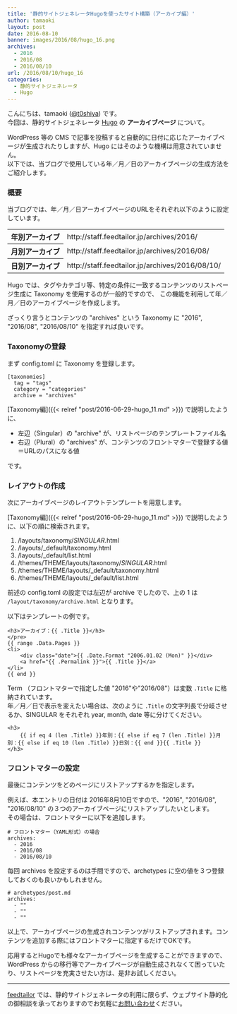 ```yaml
---
title: '静的サイトジェネレータHugoを使ったサイト構築（アーカイブ編）'
author: tamaoki
layout: post
date: 2016-08-10
banner: images/2016/08/hugo_16.png
archives:
  - 2016
  - 2016/08
  - 2016/08/10
url: /2016/08/10/hugo_16
categories:
  - 静的サイトジェネレータ
  - Hugo
---
```


こんにちは、tamaoki ([@t0shiya](https://twitter.com/t0shiya)) です。  
今回は、静的サイトジェネレータ [Hugo](http://gohugo.io) の **アーカイブページ** について。

<!--more-->

WordPress 等の CMS で記事を投稿すると自動的に日付に応じたアーカイブページが生成されたりしますが、Hugo にはそのような機構は用意されていません。  
以下では、当ブログで使用している年／月／日のアーカイブページの生成方法をご紹介します。


### 概要

当ブログでは、年／月／日アーカイブページのURLをそれぞれ以下のように設定しています。

<table>
<tr><th>年別アーカイブ</th><td>http://staff.feedtailor.jp/archives/2016/</td></tr>
<tr><th>月別アーカイブ</th><td>http://staff.feedtailor.jp/archives/2016/08/</td></tr>
<tr><th>日別アーカイブ</th><td>http://staff.feedtailor.jp/archives/2016/08/10/</td></tr>
</table>

Hugo では、タグやカテゴリ等、特定の条件に一致するコンテンツのリストページ生成に Taxonomy を使用するのが一般的ですので、
この機能を利用して年／月／日のアーカイブページを作成します。

ざっくり言うとコンテンツの "archives" という Taxonomy に "2016", "2016/08", "2016/08/10" を指定すれば良いです。


### Taxonomyの登録

まず config.toml に Taxonomy を登録します。  

```
[taxonomies]
  tag = "tags"
  category = "categories"
  archive = "archives"
```

[Taxonomy編]({{< relref "post/2016-06-29-hugo_11.md" >}}) で説明したように、

* 左辺（Singular）の "archive" が、リストページのテンプレートファイル名
* 右辺（Plural）の "archives" が、コンテンツのフロントマターで登録する値＝URLのパスになる値
 
です。

### レイアウトの作成

次にアーカイブページのレイアウトテンプレートを用意します。

[Taxonomy編]({{< relref "post/2016-06-29-hugo_11.md" >}}) で説明したように、以下の順に検索されます。

1. /layouts/taxonomy/*SINGULAR*.html
2. /layouts/_default/taxonomy.html
3. /layouts/_default/list.html
4. /themes/THEME/layouts/taxonomy/*SINGULAR*.html
5. /themes/THEME/layouts/_default/taxonomy.html
6. /themes/THEME/layouts/_default/list.html

前述の config.toml の設定では左辺が archive でしたので、上の 1 は `/layout/taxonomy/archive.html` となります。

以下はテンプレートの例です。  

```
<h3>アーカイブ：{{ .Title }}</h3>
</pre>
{{ range .Data.Pages }}
<li>
    <div class="date">{{ .Date.Format "2006.01.02 (Mon)" }}</div>
    <a href="{{ .Permalink }}">{{ .Title }}</a>
</li>
{{ end }}
```

Term （フロントマターで指定した値 "2016"や"2016/08"）は変数 `.Title` に格納されています。  
年／月／日で表示を変えたい場合は、次のように `.Title` の文字列長で分岐させるか、SINGULAR をそれぞれ year, month, date 等に分けてください。

```
<h3>
    {{ if eq 4 (len .Title) }}年別：{{ else if eq 7 (len .Title) }}月別：{{ else if eq 10 (len .Title) }}日別：{{ end }}{{ .Title }}
</h3>
```


### フロントマターの設定

最後にコンテンツをどのページにリストアップするかを指定します。

例えば、本エントリの日付は 2016年8月10日ですので、"2016", "2016/08", "2016/08/10" の３つのアーカイブページにリストアップしたいとします。  
その場合は、フロントマターに以下を追加します。

```
# フロントマター（YAML形式）の場合
archives:
  - 2016
  - 2016/08
  - 2016/08/10
```

毎回 archives を設定するのは手間ですので、archetypes に空の値を３つ登録しておくのも良いかもしれません。

```
# archetypes/post.md
archives:
  - ""
  - ""
  - ""
```

以上で、アーカイブページの生成されコンテンツがリストアップされます。コンテンツを追加する際にはフロントマターに指定するだけでOKです。

応用するとHugoでも様々なアーカイブページを生成することができますので、WordPress からの移行等でアーカイブページが自動生成されなくて困っていたり、リストページを充実させたい方は、是非お試しください。

- - -

[feedtailor](http://www.feedtailor.jp) では、静的サイトジェネレータの利用に限らず、ウェブサイト静的化の御相談を承っておりますのでお気軽に[お問い合わせ](http://www.feedtailor.jp/form/)ください。

